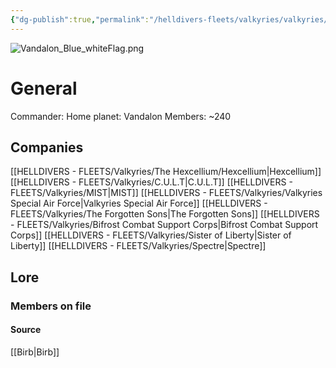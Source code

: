```yaml
---
{"dg-publish":true,"permalink":"/helldivers-fleets/valkyries/valkyries/","noteIcon":"","created":"2024-03-22T21:57:31.254+01:00","updated":"2024-04-07T03:06:52.630+02:00"}
---
```


![Vandalon_Blue_whiteFlag.png](/img/user/Images/Vandalon_Blue_whiteFlag.png)

# General
Commander: 
Home planet: Vandalon
Members: ~240

## Companies
[[HELLDIVERS - FLEETS/Valkyries/The Hexcellium/Hexcellium\|Hexcellium]]
[[HELLDIVERS - FLEETS/Valkyries/C.U.L.T\|C.U.L.T]]
[[HELLDIVERS - FLEETS/Valkyries/MIST\|MIST]]
[[HELLDIVERS - FLEETS/Valkyries/Valkyries Special Air Force\|Valkyries Special Air Force]]
[[HELLDIVERS - FLEETS/Valkyries/The Forgotten Sons\|The Forgotten Sons]]
[[HELLDIVERS - FLEETS/Valkyries/Bifrost Combat Support Corps\|Bifrost Combat Support Corps]]
[[HELLDIVERS - FLEETS/Valkyries/Sister of Liberty\|Sister of Liberty]]
[[HELLDIVERS - FLEETS/Valkyries/Spectre\|Spectre]]
## Lore


### Members on file



#### Source
[[Birb\|Birb]]
